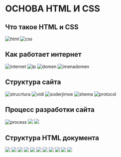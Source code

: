 # ОСНОВА HTML И CSS
## Что такое HTML и CSS
![html](photo_1_2025-01-29_23-30-50.jpg)
![css](photo_5_2025-01-29_23-30-50.jpg)
## Как работает интернет
![internet](photo_13_2025-01-29_23-30-50.jpg)
![ip](photo_15_2025-01-29_23-30-50.jpg)
![domen](photo_6_2025-01-29_23-30-50.jpg)
![imenadomen](photo_7_2025-01-29_23-30-50.jpg)
## Структура сайта
![strucrtura](photo_17_2025-01-29_23-30-50.jpg)
![vidi](photo_23_2025-01-29_23-30-50.jpg)
![soderjimoe](photo_20_2025-01-29_23-30-50.jpg)
![shema](photo_19_2025-01-29_23-30-50.jpg)
![protocol](photo_12_2025-01-29_23-30-50.jpg)
## Процесс разработки сайта
![process](photo_11_2025-01-29_23-30-50.jpg)
![](photo_14_2025-01-29_23-30-50.jpg)
![](photo_25_2025-01-29_23-30-50.jpg)
![]()
![]()
![]()
![]()
## Структура HTML документа
![](photo_16_2025-01-29_23-30-50.jpg)
![](photo_9_2025-01-29_23-30-50.jpg)
![](photo_8_2025-01-29_23-30-50.jpg)
![](photo_10_2025-01-29_23-30-50.jpg)
![](photo_2_2025-01-29_23-30-50.jpg)
![](photo_3_2025-01-29_23-30-50.jpg)
![](photo_4_2025-01-29_23-30-50.jpg)
![](photo_21_2025-01-29_23-30-50.jpg)
![](photo_18_2025-01-29_23-30-50.jpg)
![](photo_22_2025-01-29_23-30-50.jpg)
![](photo_24_2025-01-29_23-30-50.jpg)
